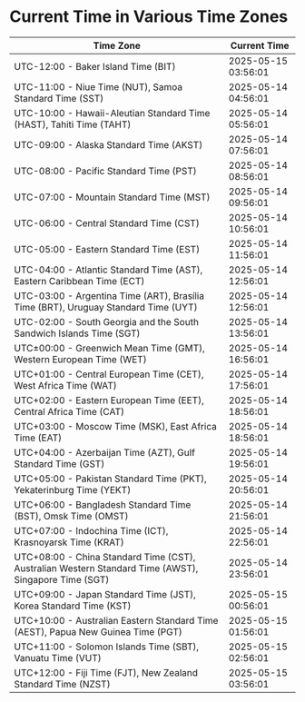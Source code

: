 # Current Time in Various Time Zones

| Time Zone | Current Time |
|-----------|--------------|
| UTC-12:00 - Baker Island Time (BIT) | 2025-05-15 03:56:01 |
| UTC-11:00 - Niue Time (NUT), Samoa Standard Time (SST) | 2025-05-14 04:56:01 |
| UTC-10:00 - Hawaii-Aleutian Standard Time (HAST), Tahiti Time (TAHT) | 2025-05-14 05:56:01 |
| UTC-09:00 - Alaska Standard Time (AKST) | 2025-05-14 07:56:01 |
| UTC-08:00 - Pacific Standard Time (PST) | 2025-05-14 08:56:01 |
| UTC-07:00 - Mountain Standard Time (MST) | 2025-05-14 09:56:01 |
| UTC-06:00 - Central Standard Time (CST) | 2025-05-14 10:56:01 |
| UTC-05:00 - Eastern Standard Time (EST) | 2025-05-14 11:56:01 |
| UTC-04:00 - Atlantic Standard Time (AST), Eastern Caribbean Time (ECT) | 2025-05-14 12:56:01 |
| UTC-03:00 - Argentina Time (ART), Brasília Time (BRT), Uruguay Standard Time (UYT) | 2025-05-14 12:56:01 |
| UTC-02:00 - South Georgia and the South Sandwich Islands Time (SGT) | 2025-05-14 13:56:01 |
| UTC±00:00 - Greenwich Mean Time (GMT), Western European Time (WET) | 2025-05-14 16:56:01 |
| UTC+01:00 - Central European Time (CET), West Africa Time (WAT) | 2025-05-14 17:56:01 |
| UTC+02:00 - Eastern European Time (EET), Central Africa Time (CAT) | 2025-05-14 18:56:01 |
| UTC+03:00 - Moscow Time (MSK), East Africa Time (EAT) | 2025-05-14 18:56:01 |
| UTC+04:00 - Azerbaijan Time (AZT), Gulf Standard Time (GST) | 2025-05-14 19:56:01 |
| UTC+05:00 - Pakistan Standard Time (PKT), Yekaterinburg Time (YEKT) | 2025-05-14 20:56:01 |
| UTC+06:00 - Bangladesh Standard Time (BST), Omsk Time (OMST) | 2025-05-14 21:56:01 |
| UTC+07:00 - Indochina Time (ICT), Krasnoyarsk Time (KRAT) | 2025-05-14 22:56:01 |
| UTC+08:00 - China Standard Time (CST), Australian Western Standard Time (AWST), Singapore Time (SGT) | 2025-05-14 23:56:01 |
| UTC+09:00 - Japan Standard Time (JST), Korea Standard Time (KST) | 2025-05-15 00:56:01 |
| UTC+10:00 - Australian Eastern Standard Time (AEST), Papua New Guinea Time (PGT) | 2025-05-15 01:56:01 |
| UTC+11:00 - Solomon Islands Time (SBT), Vanuatu Time (VUT) | 2025-05-15 02:56:01 |
| UTC+12:00 - Fiji Time (FJT), New Zealand Standard Time (NZST) | 2025-05-15 03:56:01 |
